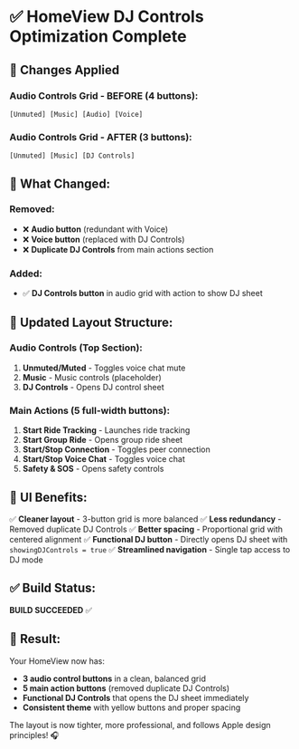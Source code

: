 # ✅ HomeView DJ Controls Optimization Complete

## 🎯 Changes Applied

### Audio Controls Grid - BEFORE (4 buttons):
```
[Unmuted] [Music] [Audio] [Voice]
```

### Audio Controls Grid - AFTER (3 buttons):
```
[Unmuted] [Music] [DJ Controls]
```

## 🔧 What Changed:

### Removed:
- ❌ **Audio button** (redundant with Voice)
- ❌ **Voice button** (replaced with DJ Controls)
- ❌ **Duplicate DJ Controls** from main actions section

### Added:
- ✅ **DJ Controls button** in audio grid with action to show DJ sheet

## 📱 Updated Layout Structure:

### Audio Controls (Top Section):
1. **Unmuted/Muted** - Toggles voice chat mute
2. **Music** - Music controls (placeholder)
3. **DJ Controls** - Opens DJ control sheet

### Main Actions (5 full-width buttons):
1. **Start Ride Tracking** - Launches ride tracking
2. **Start Group Ride** - Opens group ride sheet
3. **Start/Stop Connection** - Toggles peer connection
4. **Start/Stop Voice Chat** - Toggles voice chat
5. **Safety & SOS** - Opens safety controls

## 🎨 UI Benefits:

✅ **Cleaner layout** - 3-button grid is more balanced
✅ **Less redundancy** - Removed duplicate DJ Controls
✅ **Better spacing** - Proportional grid with centered alignment
✅ **Functional DJ button** - Directly opens DJ sheet with `showingDJControls = true`
✅ **Streamlined navigation** - Single tap access to DJ mode

## ✅ Build Status:
**BUILD SUCCEEDED** ✅

## 🚀 Result:
Your HomeView now has:
- **3 audio control buttons** in a clean, balanced grid
- **5 main action buttons** (removed duplicate DJ Controls)
- **Functional DJ Controls** that opens the DJ sheet immediately
- **Consistent theme** with yellow buttons and proper spacing

The layout is now tighter, more professional, and follows Apple design principles! 🎧

